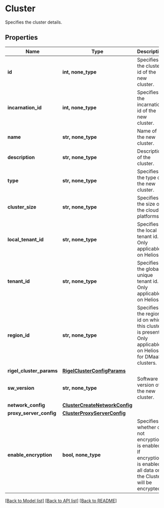 # Cluster

Specifies the cluster details.

## Properties
Name | Type | Description | Notes
------------ | ------------- | ------------- | -------------
**id** | **int, none_type** | Specifies the cluster id of the new cluster. | [optional] [readonly] 
**incarnation_id** | **int, none_type** | Specifies the incarnation id of the new cluster. | [optional] [readonly] 
**name** | **str, none_type** | Name of the new cluster. | [optional] 
**description** | **str, none_type** | Description of the cluster. | [optional] 
**type** | **str, none_type** | Specifies the type of the new cluster. | [optional] [readonly] 
**cluster_size** | **str, none_type** | Specifies the size of the cloud platforms. | [optional] [readonly] 
**local_tenant_id** | **str, none_type** | Specifies the local tenant id. Only applicable on Helios. | [optional] [readonly] 
**tenant_id** | **str, none_type** | Specifies the globally unique tenant id. Only applicable on Helios. | [optional] [readonly] 
**region_id** | **str, none_type** | Specifies the region id on which this cluster is present. Only applicable on Helios for DMaaS clusters. | [optional] [readonly] 
**rigel_cluster_params** | [**RigelClusterConfigParams**](RigelClusterConfigParams.md) |  | [optional] 
**sw_version** | **str, none_type** | Software version of the new cluster. | [optional] [readonly] 
**network_config** | [**ClusterCreateNetworkConfig**](ClusterCreateNetworkConfig.md) |  | [optional] 
**proxy_server_config** | [**ClusterProxyServerConfig**](ClusterProxyServerConfig.md) |  | [optional] 
**enable_encryption** | **bool, none_type** | Specifies whether or not encryption is enabled. If encryption is enabled, all data on the Cluster will be encrypted. | [optional] [readonly] 

[[Back to Model list]](../README.md#documentation-for-models) [[Back to API list]](../README.md#documentation-for-api-endpoints) [[Back to README]](../README.md)


